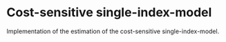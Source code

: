 # Cost-sensitive single-index-model

Implementation of the estimation of the cost-sensitive single-index-model.
